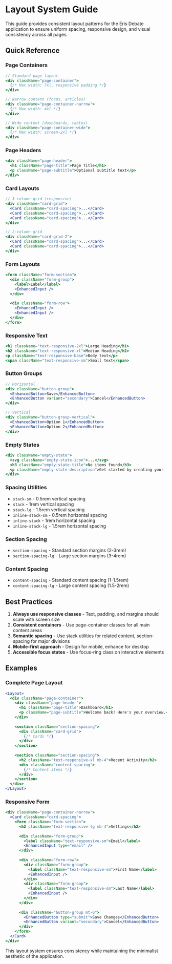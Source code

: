 # Layout System Guide

This guide provides consistent layout patterns for the Eris Debate application to ensure uniform spacing, responsive design, and visual consistency across all pages.

## Quick Reference

### Page Containers
```jsx
// Standard page layout
<div className="page-container">
  {/* Max width: 7xl, responsive padding */}
</div>

// Narrow content (forms, articles)
<div className="page-container-narrow">
  {/* Max width: 4xl */}
</div>

// Wide content (dashboards, tables)
<div className="page-container-wide">
  {/* Max width: screen-2xl */}
</div>
```

### Page Headers
```jsx
<div className="page-header">
  <h1 className="page-title">Page Title</h1>
  <p className="page-subtitle">Optional subtitle text</p>
</div>
```

### Card Layouts
```jsx
// 3-column grid (responsive)
<div className="card-grid">
  <Card className="card-spacing">...</Card>
  <Card className="card-spacing">...</Card>
  <Card className="card-spacing">...</Card>
</div>

// 2-column grid
<div className="card-grid-2">
  <Card className="card-spacing">...</Card>
  <Card className="card-spacing">...</Card>
</div>
```

### Form Layouts
```jsx
<form className="form-section">
  <div className="form-group">
    <label>Label</label>
    <EnhancedInput />
  </div>
  
  <div className="form-row">
    <EnhancedInput />
    <EnhancedInput />
  </div>
</form>
```

### Responsive Text
```jsx
<h1 className="text-responsive-2xl">Large Heading</h1>
<h2 className="text-responsive-xl">Medium Heading</h2>
<p className="text-responsive-base">Body text</p>
<span className="text-responsive-sm">Small text</span>
```

### Button Groups
```jsx
// Horizontal
<div className="button-group">
  <EnhancedButton>Save</EnhancedButton>
  <EnhancedButton variant="secondary">Cancel</EnhancedButton>
</div>

// Vertical
<div className="button-group-vertical">
  <EnhancedButton>Option 1</EnhancedButton>
  <EnhancedButton>Option 2</EnhancedButton>
</div>
```

### Empty States
```jsx
<div className="empty-state">
  <svg className="empty-state-icon">...</svg>
  <h3 className="empty-state-title">No items found</h3>
  <p className="empty-state-description">Get started by creating your first item</p>
</div>
```

### Spacing Utilities
- `stack-sm` - 0.5rem vertical spacing
- `stack` - 1rem vertical spacing
- `stack-lg` - 1.5rem vertical spacing
- `inline-stack-sm` - 0.5rem horizontal spacing
- `inline-stack` - 1rem horizontal spacing
- `inline-stack-lg` - 1.5rem horizontal spacing

### Section Spacing
- `section-spacing` - Standard section margins (2-3rem)
- `section-spacing-lg` - Large section margins (3-4rem)

### Content Spacing
- `content-spacing` - Standard content spacing (1-1.5rem)
- `content-spacing-lg` - Large content spacing (1.5-2rem)

## Best Practices

1. **Always use responsive classes** - Text, padding, and margins should scale with screen size
2. **Consistent containers** - Use page-container classes for all main content areas
3. **Semantic spacing** - Use stack utilities for related content, section-spacing for major divisions
4. **Mobile-first approach** - Design for mobile, enhance for desktop
5. **Accessible focus states** - Use focus-ring class on interactive elements

## Examples

### Complete Page Layout
```jsx
<Layout>
  <div className="page-container">
    <div className="page-header">
      <h1 className="page-title">Dashboard</h1>
      <p className="page-subtitle">Welcome back! Here's your overview.</p>
    </div>
    
    <section className="section-spacing">
      <div className="card-grid">
        {/* Cards */}
      </div>
    </section>
    
    <section className="section-spacing">
      <h2 className="text-responsive-xl mb-4">Recent Activity</h2>
      <div className="content-spacing">
        {/* Content items */}
      </div>
    </section>
  </div>
</Layout>
```

### Responsive Form
```jsx
<div className="page-container-narrow">
  <Card className="card-spacing">
    <form className="form-section">
      <h2 className="text-responsive-lg mb-4">Settings</h2>
      
      <div className="form-group">
        <label className="text-responsive-sm">Email</label>
        <EnhancedInput type="email" />
      </div>
      
      <div className="form-row">
        <div className="form-group">
          <label className="text-responsive-sm">First Name</label>
          <EnhancedInput />
        </div>
        <div className="form-group">
          <label className="text-responsive-sm">Last Name</label>
          <EnhancedInput />
        </div>
      </div>
      
      <div className="button-group mt-6">
        <EnhancedButton type="submit">Save Changes</EnhancedButton>
        <EnhancedButton variant="secondary">Cancel</EnhancedButton>
      </div>
    </form>
  </Card>
</div>
```

This layout system ensures consistency while maintaining the minimalist aesthetic of the application.